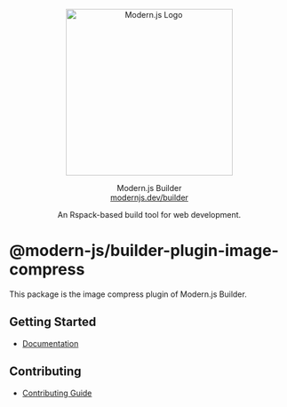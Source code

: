 
<p align="center">
  <a href="https://modernjs.dev" target="blank"><img src="https://lf3-static.bytednsdoc.com/obj/eden-cn/ylaelkeh7nuhfnuhf/modernjs-cover.png" width="300" alt="Modern.js Logo" /></a>
</p>
<p align="center">
  Modern.js Builder
  <br/>
  <a href="https://modernjs.dev/builder/en" target="blank">
    modernjs.dev/builder
  </a>
</p>
<p align="center">
  An Rspack-based build tool for web development.
</p>

# @modern-js/builder-plugin-image-compress

This package is the image compress plugin of Modern.js Builder.

## Getting Started

- [Documentation](https://modernjs.dev/builder/en/plugins/plugin-image-compress.html)

## Contributing

- [Contributing Guide](https://github.com/web-infra-dev/modern.js/blob/main/CONTRIBUTING.md)
